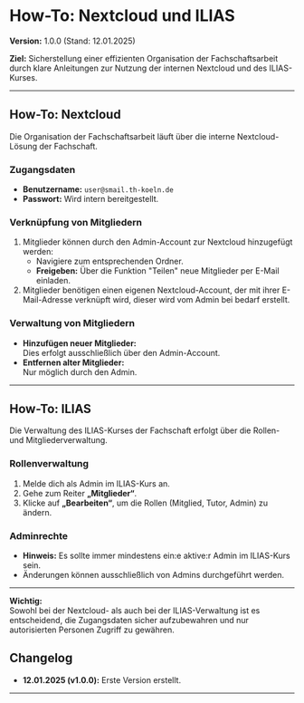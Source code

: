 # How-To: Nextcloud und ILIAS

**Version:** 1.0.0 (Stand: 12.01.2025)

**Ziel:** Sicherstellung einer effizienten Organisation der Fachschaftsarbeit durch klare Anleitungen zur Nutzung der internen Nextcloud und des ILIAS-Kurses.

---

## How-To: Nextcloud

Die Organisation der Fachschaftsarbeit läuft über die interne Nextcloud-Lösung der Fachschaft.

### Zugangsdaten

- **Benutzername:** `user@smail.th-koeln.de`
- **Passwort:** Wird intern bereitgestellt.

### Verknüpfung von Mitgliedern

1. Mitglieder können durch den Admin-Account zur Nextcloud hinzugefügt werden:
   - Navigiere zum entsprechenden Ordner.
   - **Freigeben:** Über die Funktion "Teilen" neue Mitglieder per E-Mail einladen.
2. Mitglieder benötigen einen eigenen Nextcloud-Account, der mit ihrer E-Mail-Adresse verknüpft wird, dieser wird vom Admin bei bedarf erstellt.

### Verwaltung von Mitgliedern

- **Hinzufügen neuer Mitglieder:**  
  Dies erfolgt ausschließlich über den Admin-Account.
- **Entfernen alter Mitglieder:**  
  Nur möglich durch den Admin.

---

## How-To: ILIAS

Die Verwaltung des ILIAS-Kurses der Fachschaft erfolgt über die Rollen- und Mitgliederverwaltung.

### Rollenverwaltung

1. Melde dich als Admin im ILIAS-Kurs an.
2. Gehe zum Reiter **„Mitglieder“**.
3. Klicke auf **„Bearbeiten“**, um die Rollen (Mitglied, Tutor, Admin) zu ändern.

### Adminrechte

- **Hinweis:** Es sollte immer mindestens ein:e aktive:r Admin im ILIAS-Kurs sein.
- Änderungen können ausschließlich von Admins durchgeführt werden.

---

**Wichtig:**  
Sowohl bei der Nextcloud- als auch bei der ILIAS-Verwaltung ist es entscheidend, die Zugangsdaten sicher aufzubewahren und nur autorisierten Personen Zugriff zu gewähren.

## Changelog

- **12.01.2025 (v1.0.0):** Erste Version erstellt.

---
